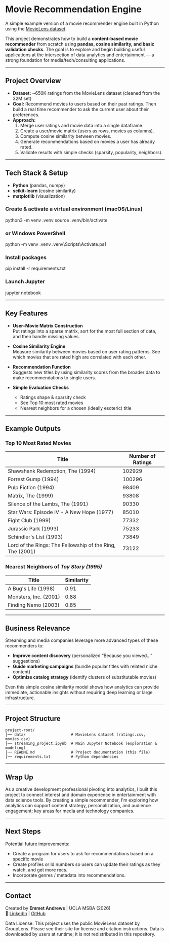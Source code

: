 # Movie Recommendation Engine

A simple example version of a movie recommender engine built in Python using the [MovieLens dataset](https://grouplens.org/datasets/movielens/).  

This project demonstrates how to build a **content-based movie recommender** from scratch using **pandas, cosine similarity, and basic validation checks**. The goal is to explore and begin building useful applications at the intersection of data analytics and entertainment — a strong foundation for media/tech/consulting applications.

---

## Project Overview
- **Dataset:** ~650K ratings from the MovieLens dataset (cleaned from the 32M set)  
- **Goal:** Recommend movies to users based on their past ratings. Then build a real time recommender to ask the current user about their preferences.  
- **Approach:**  
  1. Merge user ratings and movie data into a single dataframe.  
  2. Create a user/movie matrix (users as rows, movies as columns).  
  3. Compute cosine similarity between movies.  
  4. Generate recommendations based on movies a user has already rated.  
  5. Validate results with simple checks (sparsity, popularity, neighbors).  

---

## Tech Stack & Setup
- **Python** (pandas, numpy)  
- **scikit-learn** (cosine similarity)  
- **matplotlib** (visualization)  

### Create & activate a virtual environment (macOS/Linux)
python3 -m venv .venv
source .venv/bin/activate

### or Windows PowerShell
python -m venv .venv
.venv\Scripts\Activate.ps1

### Install packages
pip install -r requirements.txt

### Launch Jupyter
jupyter notebook

---

## Key Features
- **User–Movie Matrix Construction**  
  Put ratings into a sparse matrix, sort for the most full section of data, and then handle missing values.

- **Cosine Similarity Engine**  
  Measure similarity between movies based on user rating patterns. See which movies that are rated high are correlated with each other. 

- **Recommendation Function**  
  Suggests new titles by using similarity scores from the broader data to make recommendations to single users. 

- **Simple Evaluation Checks**  
  - Ratings shape & sparsity check  
  - See Top 10 most rated movies  
  - Nearest neighbors for a chosen (ideally esoteric) title  

---

## Example Outputs

### Top 10 Most Rated Movies
| Title                                                     | Number of Ratings |
|-----------------------------------------------------------|------------|
| Shawshank Redemption, The (1994)                          | 102929     |
| Forrest Gump (1994)                                       | 100296     |
| Pulp Fiction (1994)                                       | 98409      |
| Matrix, The (1999)                                        | 93808      |
| Silence of the Lambs, The (1991)                          | 90330      |
| Star Wars: Episode IV - A New Hope (1977)                 | 85010      |
| Fight Club (1999)                                         | 77332      |
| Jurassic Park (1993)                                      | 75233      |
| Schindler's List (1993)                                   | 73849      |
| Lord of the Rings: The Fellowship of the Ring, The (2001) | 73122      |


### Nearest Neighbors of *Toy Story (1995)*
| Title                  | Similarity |
|-------------------------|------------|
| A Bug's Life (1998)     | 0.91       |
| Monsters, Inc. (2001)   | 0.88       |
| Finding Nemo (2003)     | 0.85       |

---

## Business Relevance
Streaming and media companies leverage more advanced types of these recommenders to:
- **Improve content discovery** (personalized “Because you viewed…” suggestions)  
- **Guide marketing campaigns** (bundle popular titles with related niche content)  
- **Optimize catalog strategy** (identify clusters of substitutable movies)  

Even this simple cosine similarity model shows how analytics can provide immediate, actionable insights without requiring deep learning or large infrastructure.

---

## Project Structure



    project-root/
    │── data/                    # MovieLens dataset (ratings.csv, movies.csv)
    │── streaming_project.ipynb  # Main Jupyter Notebook (exploration & modeling)
    │── README.md                # Project documentation (this file)
    │── requirements.txt         # Python dependencies


---

## Wrap Up
As a creative development professional pivoting into analytics, I built this project to connect interest and domain experience in entertainment with data science tools. By creating a simple recommender, I'm exploring how analytics can support content strategy, personalization, and audience engagement; key areas for media and technology companies.

---

## Next Steps
Potential future improvements:
- Create a program for users to ask for recommendations based on a specific movie
- Create profiles or Id numbers so users can update their ratings as they watch, and get more recs.
- Incorporate genres / metadata into recommendations.  


---

## Contact
Created by **Emmet Andrews** | UCLA MSBA (2026)  
📩 [LinkedIn](https://www.linkedin.com/in/emmet-andrews/) | [GitHub](https://github.com/emmetand)




Data License: This project uses the public MovieLens dataset by GroupLens. Please see their site for license and citation instructions. Data is downloaded by users at runtime; it is not redistributed in this repository.
